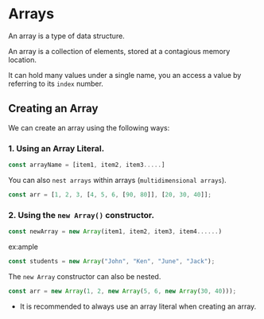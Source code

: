 # Arrays

An array is a type of data structure.

An array is a collection of elements, stored at a contagious memory location.

It can hold many values under a single name, you an access a value by referring to its `index` number.

## Creating an Array

We can create an array using the following ways:

### 1. Using an Array Literal.

```js
const arrayName = [item1, item2, item3.....]
```

You can also `nest arrays` within arrays (`multidimensional arrays`).

```js
const arr = [1, 2, 3, [4, 5, 6, [90, 80]], [20, 30, 40]];
```

### 2. Using the `new Array()` constructor.

```js
const newArray = new Array(item1, item2, item3, item4......)
```

ex:ample

```js
const students = new Array("John", "Ken", "June", "Jack");
```

The `new Array` constructor can also be nested.

```js
const arr = new Array(1, 2, new Array(5, 6, new Array(30, 40)));
```

- It is recommended to always use an array literal when creating an array.
